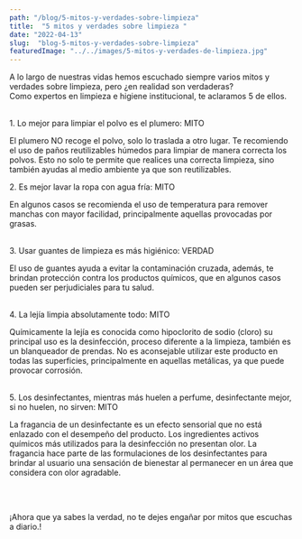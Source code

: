 ```yaml
---
path: "/blog/5-mitos-y-verdades-sobre-limpieza"
title:  "5 mitos y verdades sobre limpieza " 
date: "2022-04-13"
slug:  "blog-5-mitos-y-verdades-sobre-limpieza"
featuredImage: "../../images/5-mitos-y-verdades-de-limpieza.jpg"
---
```

A lo largo de nuestras vidas hemos escuchado siempre varios mitos y verdades sobre limpieza, pero ¿en realidad son verdaderas?
<br/>
Como expertos en limpieza e higiene institucional, te aclaramos 5 de ellos.  
<br/> 

  
<div class= "font-bold  text-primary-default text-base">
<p className="font-bold  text-base ">1.	Lo mejor para limpiar el polvo es el plumero: MITO</p> </div>
El plumero NO recoge el polvo, solo lo traslada a otro lugar. Te recomiendo el uso de paños reutilizables húmedos para limpiar de manera correcta los polvos. Esto no solo te permite que realices una correcta limpieza, sino también ayudas al medio ambiente ya que son reutilizables. <br/> 

<div class= "font-bold  text-primary-default text-base">
<p className="font-bold  text-base ">2.	Es mejor lavar la ropa con agua fría: MITO</p> </div>
En algunos casos se recomienda el uso de temperatura para remover manchas con mayor facilidad, principalmente aquellas provocadas por grasas. <br/> <br/> 

<div class= "font-bold  text-primary-default text-base">
<p className="font-bold  text-base ">3.	Usar guantes de limpieza es más higiénico: VERDAD</p> </div>
El uso de guantes ayuda a evitar la contaminación cruzada, además, te brindan protección contra los productos químicos, que en algunos casos pueden ser perjudiciales para tu salud. <br/> <br/> 

<div class= "font-bold  text-primary-default text-base">
<p className="font-bold  text-base ">4.	La lejía limpia absolutamente todo: MITO</p> </div>
Químicamente la lejía es conocida como hipoclorito de sodio (cloro) su principal uso es la desinfección, proceso diferente a la limpieza, también es un blanqueador de prendas. No es aconsejable utilizar este producto en todas las superficies, principalmente en aquellas metálicas, ya que puede provocar corrosión. <br/> <br/> 

<div class= "font-bold  text-primary-default text-base">
<p className="font-bold  text-base ">5.	Los desinfectantes, mientras más huelen a perfume, desinfectante mejor, si no huelen, no sirven: MITO</p> </div>
La fragancia de un desinfectante es un efecto sensorial que no está enlazado con el desempeño del producto. Los ingredientes activos químicos más utilizados para la desinfección no presentan olor. La fragancia hace parte de las formulaciones de los desinfectantes para brindar al usuario una sensación de bienestar al permanecer en un área que considera con olor agradable.

<br/><br/>


<div class= " font-semibold text-center italic text-primary-lighter text-xl">
<p className=" font-semibold text-center  italic text-xl ">¡Ahora que ya sabes la verdad, no te dejes engañar por mitos que escuchas a diario.!</p> </div>
 <br/> <br/>

 




 




